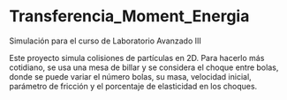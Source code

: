 # Transferencia_Moment_Energia

Simulación para el curso de Laboratorio Avanzado III

Este proyecto simula colisiones de partículas en 2D. Para hacerlo más cotidiano, se usa una mesa de billar y se considera el choque entre bolas, donde se puede variar el número bolas, su masa, velocidad inicial, parámetro de fricción y el porcentaje de elasticidad en los choques.
